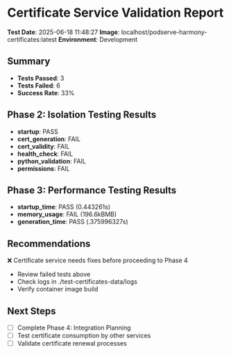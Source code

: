 # Certificate Service Validation Report

**Test Date**: 2025-06-18 11:48:27
**Image**: localhost/podserve-harmony-certificates:latest
**Environment**: Development

## Summary
- **Tests Passed**: 3
- **Tests Failed**: 6
- **Success Rate**: 33%

## Phase 2: Isolation Testing Results
- **startup**: PASS
- **cert_generation**: FAIL
- **cert_validity**: FAIL
- **health_check**: FAIL
- **python_validation**: FAIL
- **permissions**: FAIL

## Phase 3: Performance Testing Results
- **startup_time**: PASS (0.443261s)
- **memory_usage**: FAIL (196.6kBMB)
- **generation_time**: PASS (.375996327s)

## Recommendations
❌ Certificate service needs fixes before proceeding to Phase 4
- Review failed tests above
- Check logs in ./test-certificates-data/logs
- Verify container image build

## Next Steps
- [ ] Complete Phase 4: Integration Planning
- [ ] Test certificate consumption by other services
- [ ] Validate certificate renewal processes
